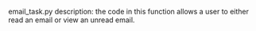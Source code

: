 email_task.py
description: the code in this function allows a user to either read an email or view an unread email.
